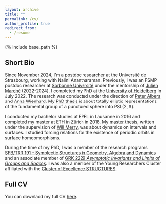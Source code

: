```yaml
---
layout: archive
title: ""
permalink: /cv/
author_profile: true
redirect_from:
  - /resume
---
```


{% include base_path %}

## Short Bio
Since November 2024, I'm a postdoc researcher at the Université de Strasbourg, working with Nalini Anantharaman. Previously, I was an FSMP postdoc researcher at [Sorbonne Université](https://www.sorbonne-universite.fr/en) under the mentorship of [Julien Marché](https://webusers.imj-prg.fr/~julien.marche/) (2022-2024). I completed my PhD at the [University of Heidelberg](https://www.uni-heidelberg.de/) in July 2022. The research was conducted under the direction of [Peter Albers](https://www.mathi.uni-heidelberg.de/~palbers/) and [Anna Wienhard](https://www.mathi.uni-heidelberg.de/~wienhard/). My [PhD thesis](https://arnaudmaret.github.io/files/thesis-arnaud-maret.pdf) is about totally elliptic representations of the fundamental group of a punctured sphere into $\mathrm{PSL}(2,\mathbb{R})$. 

I conducted my bachelor studies at EPFL in Lausanne in 2016 and completed my master at ETH in Zürich in 2018. My [master thesis](http://arnaudmaret.github.io/files/master_thesis.pdf), written under the supervision of [Will Merry](https://www.merry.io/), was about dynamics on intervals and surfaces. I studied forcing relations for the existence of periodic orbits in surface homeomorphisms.

During the time of my PhD, I was a member of the research programs [SFB/TRR 191 - Symplectic Structures in Geometry, Algebra and Dynamics](http://www.mi.uni-koeln.de/CRC-TRR191/) and an associate member of  [GRK 2229 _Asymptotic Invariants and Limits of Groups and Spaces_](http://www.groups-and-spaces.kit.edu/26.php). I was also a member of the Young Researchers Cluster affiliated with the [Cluster of Excellence STRUCTURES](https://www.thphys.uni-heidelberg.de/~structures/).

## Full CV
You can downlaod my full CV [here](http://arnaudmaret.github.io/files/cv.pdf).

